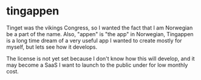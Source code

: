# tingappen
Tinget was the vikings Congress, so I wanted the fact that I am Norwegian be a part of the name. Also, "appen" is "the app" in Norwegian, Tingappen is a long time dream of a very useful app I wanted to create mostly for myself, but lets see how it develops.

The license is not yet set because I don't know how this will develop, and it may become a SaaS I want to launch to the public under for low monthly cost.
